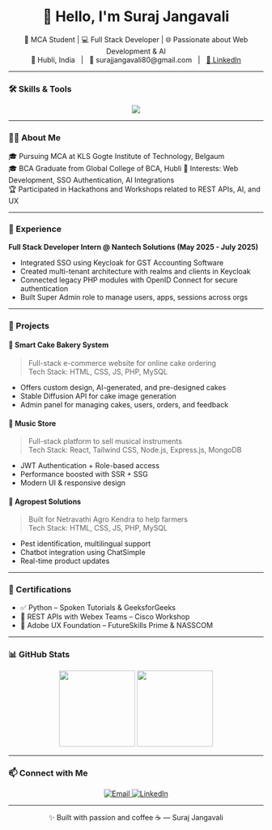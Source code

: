 <h1 align="center">👋 Hello, I'm Suraj Jangavali</h1>

<p align="center">
  🚀 MCA Student | 💻 Full Stack Developer | 🌐 Passionate about Web Development & AI <br>
  📍 Hubli, India &nbsp; | &nbsp; 📧 surajjangavali80@gmail.com &nbsp; | &nbsp;
  <a href="https://www.linkedin.com/in/suraj-j-/">🔗 LinkedIn</a>
</p>

---

### 🛠️ Skills & Tools

<p align="center">
  <img src="https://skillicons.dev/icons?i=html,css,js,jquery,php,mysql,python,docker,git,github,react,nodejs,mongodb" />
</p>

---

### 👨‍💻 About Me

🎓 Pursuing MCA at KLS Gogte Institute of Technology, Belgaum  
🎓 BCA Graduate from Global College of BCA, Hubli 
🧠 Interests: Web Development, SSO Authentication, AI Integrations  
🏆 Participated in Hackathons and Workshops related to REST APIs, AI, and UX

---

### 💼 Experience

**Full Stack Developer Intern @ Nantech Solutions (May 2025 - July 2025)**  
- Integrated SSO using Keycloak for GST Accounting Software  
- Created multi-tenant architecture with realms and clients in Keycloak  
- Connected legacy PHP modules with OpenID Connect for secure authentication  
- Built Super Admin role to manage users, apps, sessions across orgs

---

### 🚀 Projects

#### 🍰 Smart Cake Bakery System
> Full-stack e-commerce website for online cake ordering  
Tech Stack: HTML, CSS, JS, PHP, MySQL  
- Offers custom design, AI-generated, and pre-designed cakes  
- Stable Diffusion API for cake image generation  
- Admin panel for managing cakes, users, orders, and feedback

#### 🎸 Music Store
> Full-stack platform to sell musical instruments  
Tech Stack: React, Tailwind CSS, Node.js, Express.js, MongoDB  
- JWT Authentication + Role-based access  
- Performance boosted with SSR + SSG  
- Modern UI & responsive design

#### 🐛 Agropest Solutions
> Built for Netravathi Agro Kendra to help farmers  
Tech Stack: HTML, CSS, JS, PHP, MySQL  
- Pest identification, multilingual support  
- Chatbot integration using ChatSimple  
- Real-time product updates

---

### 📜 Certifications

- ✅ Python – Spoken Tutorials & GeeksforGeeks  
- 🔁 REST APIs with Webex Teams – Cisco Workshop  
- 🎨 Adobe UX Foundation – FutureSkills Prime & NASSCOM  

---

### 📊 GitHub Stats

<p align="center">
  <img src="https://github-readme-stats.vercel.app/api?username=Suraj80&show_icons=true&theme=tokyonight" height="150"/>
  <img src="https://github-readme-stats.vercel.app/api/top-langs/?username=Suraj80&layout=compact&theme=tokyonight" height="150"/>
</p>

---

### 📫 Connect with Me

<p align="center">
  <a href="mailto:surajjangavali80@gmail.com">
    <img alt="Email" src="https://img.shields.io/badge/Gmail-D14836?style=for-the-badge&logo=gmail&logoColor=white" />
  </a>
  <a href="https://www.linkedin.com/in/suraj-j-/">
    <img alt="LinkedIn" src="https://img.shields.io/badge/LinkedIn-0A66C2?style=for-the-badge&logo=linkedin&logoColor=white" />
  </a>
</p>

---

<p align="center">✨ Built with passion and coffee ☕ — Suraj Jangavali</p>
